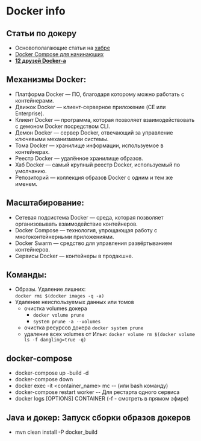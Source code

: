 # Docker info

## Статьи по докеру  
- Основополагающие статьи на [хабре](https://habr.com/ru/company/ruvds/blog/441574/)  
- [Docker Compose для начинающих](https://habr.com/ru/company/ruvds/blog/450312/)  
- [**12 друзей Docker-а**](https://proglib.io/p/12-docker-tools/)


## Механизмы Docker:  
- Платформа Docker — ПО, благодаря которому можно работать с контейнерами.
- Движок Docker — клиент-серверное приложение (CE или Enterprise).
- Клиент Docker — программа, которая позволяет взаимодействовать с демоном Docker посредством CLI.
- Демон Docker — сервер Docker, отвечающий за управление ключевыми механизмами системы.
- Тома Docker — хранилище информации, используемое в контейнерах.
- Реестр Docker — удалённое хранилище образов.
- Хаб Docker — самый крупный реестр Docker, используемый по умолчанию.
- Репозиторий — коллекция образов Docker с одним и тем же именем.

## Масштабирование:  
- Сетевая подсистема Docker — среда, которая позволяет организовывать взаимодействие контейнеров.
- Docker Compose — технология, упрощающая работу с многоконтейнерными приложениями.
- Docker Swarm — средство для управления развёртыванием контейнеров.
- Сервисы Docker — контейнеры в продакшне.

## Команды:  
- Образы. Удаление лишних:  
``` docker rmi $(docker images -q -a) ```   
- Удаление неиспользуемых данных или томов  
    - очистка volumes докера 
        - ```docker volume prune``` 
        - ```system prune -a --volumes ```
    - очистка ресурсов докера 
    ```docker system prune``` 
    - удаление всех volumes от Ильи: 
    ```docker volume rm $(docker volume ls -f dangling=true -q)```

## docker-compose   
- docker-compose up -build -d
- docker-compose down
- docker exec -it <container_name> mc  -- (или bash команду)
- docker-compose restart worker -- Для рестарта одного сервиса
- docker logs [OPTIONS] CONTAINER  (-f - смотреть в прямом эфире)


## Java и докер: Запуск сборки образов докеров  
- mvn clean install -P docker_build
